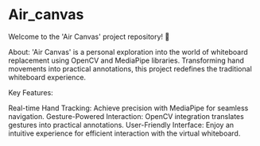 # Air_canvas
Welcome to the 'Air Canvas' project repository! 🚀

About:
'Air Canvas' is a personal exploration into the world of whiteboard replacement using OpenCV and MediaPipe libraries. Transforming hand movements into practical annotations, this project redefines the traditional whiteboard experience.

Key Features:

Real-time Hand Tracking: Achieve precision with MediaPipe for seamless navigation.
Gesture-Powered Interaction: OpenCV integration translates gestures into practical annotations.
User-Friendly Interface: Enjoy an intuitive experience for efficient interaction with the virtual whiteboard.
